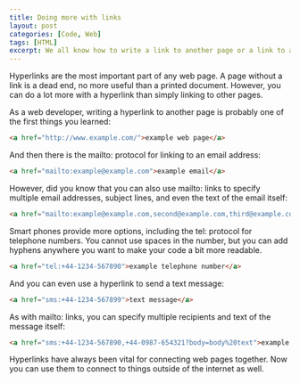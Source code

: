 ```yaml
---
title: Doing more with links
layout: post
categories: [Code, Web]
tags: [HTML]
excerpt: We all know how to write a link to another page or a link to an email address. But did you know that you can also make a phone call or send a text message with a hyperlink?
---
```


Hyperlinks are the most important part of any web page. A page without a link is a dead end, no more useful than a printed document. However, you can do a lot more with a hyperlink than simply linking to other pages.

As a web developer, writing a hyperlink to another page is probably one of the first things you learned:

~~~~~~~~ html
<a href="http://www.example.com/">example web page</a>
~~~~~~~~

And then there is the mailto: protocol for linking to an email address:

~~~~~~~~ html
<a href="mailto:example@example.com">example email</a>
~~~~~~~~

However, did you know that you can also use mailto: links to specify multiple email addresses, subject lines, and even the text of the email itself:

~~~~~~~~ html
<a href="mailto:example@example.com,second@example.com,third@example.com?from=fromaddress&amp;bcc=addresslist&amp;cc=addresslist&amp;reply-to=address&amp;subject=subject%20text&amp;body=body%20text">example email</a>
~~~~~~~~

Smart phones provide more options, including the tel: protocol for telephone numbers. You cannot use spaces in the number, but you can add hyphens anywhere you want to make your code a bit more readable.

~~~~~~~~ html
<a href="tel:+44-1234-567890">example telephone number</a>
~~~~~~~~
And you can even use a hyperlink to send a text message:

~~~~~~~~ html
<a href="sms:+44-1234-567899">text message</a>
~~~~~~~~
As with mailto: links, you can specify multiple recipients and text of the message itself:

~~~~~~~~ html
<a href="sms:+44-1234-567890,+44-0987-654321?body=body%20text">example text message</a>
~~~~~~~~

Hyperlinks have always been vital for connecting web pages together. Now you can use them to connect to things outside of the internet as well.
